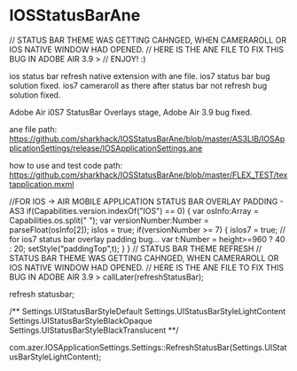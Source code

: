 IOSStatusBarAne
===============
// STATUS BAR THEME WAS GETTING CAHNGED, WHEN  CAMERAROLL OR IOS NATIVE WINDOW HAD OPENED.
// HERE IS THE ANE FILE TO FIX THIS BUG IN ADOBE AIR 3.9 >
// ENJOY! :)

ios status bar refresh  native extension with ane file.
ios7 status bar bug solution fixed.
ios7 cameraroll  as there after status bar not refresh bug solution fixed.

Adobe Air i0S7 StatusBar Overlays stage, Adobe Air 3.9 bug fixed.

ane file path: https://github.com/sharkhack/IOSStatusBarAne/blob/master/AS3LIB/IOSApplicationSettings/release/IOSApplicationSettings.ane

how to use and test code path: https://github.com/sharkhack/IOSStatusBarAne/blob/master/FLEX_TEST/textapplication.mxml

//FOR IOS -> AIR MOBILE APPLICATION STATUS BAR OVERLAY PADDING - AS3
if(Capabilities.version.indexOf("IOS") == 0)
{
        var osInfo:Array = Capabilities.os.split(" ");
        var versionNumber:Number = parseFloat(osInfo[2]);
        isIos = true;
        if(versionNumber >= 7) 
        {
                isIos7 = true;
                // for ios7 status bar overlay padding bug…
                var t:Number = height>=960 ? 40 : 20;
                setStyle(“paddingTop”,t);
        }
}
// STATUS BAR THEME REFRESH 
// STATUS BAR THEME WAS GETTING CAHNGED, WHEN  CAMERAROLL OR IOS NATIVE WINDOW HAD OPENED.
// HERE IS THE ANE FILE TO FIX THIS BUG IN ADOBE AIR 3.9 >
callLater(refreshStatusBar);


refresh statusbar;

/**
Settings.UIStatusBarStyleDefault
Settings.UIStatusBarStyleLightContent
Settings.UIStatusBarStyleBlackOpaque
Settings.UIStatusBarStyleBlackTranslucent
**/

com.azer.IOSApplicationSettings.Settings::RefreshStatusBar(Settings.UIStatusBarStyleLightContent);
